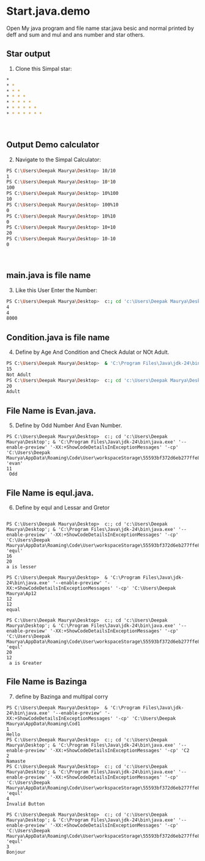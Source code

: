 # Start.java.demo
Open My java program and file name star.java besic and normal  printed by deff and sum and mul and ans number and star others.


## Star output
1. Clone this Simpal star:
```bash
*
* *
* * *
* * * *
* * * * *
* * * * * *
* * * * * * *
```


<br>

## Output Demo calculator

2. Navigate to the Simpal Calculator:

```bash
PS C:\Users\Deepak Maurya\Desktop> 10/10
1
PS C:\Users\Deepak Maurya\Desktop> 10*10
100  
PS C:\Users\Deepak Maurya\Desktop> 10%100
10
PS C:\Users\Deepak Maurya\Desktop> 100%10
0
PS C:\Users\Deepak Maurya\Desktop> 10%10
0
PS C:\Users\Deepak Maurya\Desktop> 10+10
20
PS C:\Users\Deepak Maurya\Desktop> 10-10
0
```


<br>

## main.java is file name 

3. Like this User Enter the Number:
```bash
PS C:\Users\Deepak Maurya\Desktop>  c:; cd 'c:\Users\Deepak Maurya\Desktop'; & 'C:\Program Files\Java\jdk-24\bin\java.exe' '--enable-preview' '-XX:+ShowCodeDetailsInExceptionMessages' '-cp' 'C:\Users\Deepak Maurya\AppData\Roaming\Code\User\workspaceStorage\55593bf372d6eb277ffe82ec1d7b1869\redhat.java\jdt_ws\Desktop_8e7aae91\bin' 'main' 
4
4
8000
```

## Condition.java is file name 

4. Define by Age And Condition and Check Adulat or NOt Adult.
```bash
PS C:\Users\Deepak Maurya\Desktop>  & 'C:\Program Files\Java\jdk-24\bin\java.exe' '--enable-preview' '-XX:+ShowCodeDetailsInExceptionMessages' '-cp' 'C:\Users\Deepak Maurya\AppData\Roaming\Code\User\workspaceStorage\55593bf372d6eb277ffe82ec1d7b1869\redhat.java\jdt_ws\Desktop_8e7aae91\bin' 'Condition'
15
Not Adult
PS C:\Users\Deepak Maurya\Desktop>  c:; cd 'c:\Users\Deepak Maurya\Desktop'; & 'C:\Program Files\Java\jdk-24\bin\java.exe' '--enable-preview' '-XX:+ShowCodeDetailsInExceptionMessages' '-cp' 'C:\Users\Deepak Maurya\AppData\Roaming\Code\User\workspaceStorage\55593bf372d6eb277ffe82ec1d7b1869\redhat.java\jdt_ws\Desktop_8e7aae91\bin' 'Condition'   
20
Adult
```

## File Name is Evan.java. 

5. Define by Odd Number And Evan Number.

```besh
PS C:\Users\Deepak Maurya\Desktop>  c:; cd 'c:\Users\Deepak Maurya\Desktop'; & 'C:\Program Files\Java\jdk-24\bin\java.exe' '--enable-preview' '-XX:+ShowCodeDetailsInExceptionMessages' '-cp' 'C:\Users\Deepak Maurya\AppData\Roaming\Code\User\workspaceStorage\55593bf372d6eb277ffe82ec1d7b1869\redhat.java\jdt_ws\Desktop_8e7aae91\bin' 'evan'
11
 Odd
```
## File Name is equl.java.
6. Define by equl and Lessar and Gretor
```besh

PS C:\Users\Deepak Maurya\Desktop>  c:; cd 'c:\Users\Deepak Maurya\Desktop'; & 'C:\Program Files\Java\jdk-24\bin\java.exe' '--enable-preview' '-XX:+ShowCodeDetailsInExceptionMessages' '-cp' 'C:\Users\Deepak Maurya\AppData\Roaming\Code\User\workspaceStorage\55593bf372d6eb277ffe82ec1d7b1869\redhat.java\jdt_ws\Desktop_8e7aae91\bin' 'equl' 
16
20
a is lesser

PS C:\Users\Deepak Maurya\Desktop>  & 'C:\Program Files\Java\jdk-24\bin\java.exe' '--enable-preview' '-XX:+ShowCodeDetailsInExceptionMessages' '-cp' 'C:\Users\Deepak Maurya\Ap12
12
12
equal

PS C:\Users\Deepak Maurya\Desktop>  c:; cd 'c:\Users\Deepak Maurya\Desktop'; & 'C:\Program Files\Java\jdk-24\bin\java.exe' '--enable-preview' '-XX:+ShowCodeDetailsInExceptionMessages' '-cp' 'C:\Users\Deepak Maurya\AppData\Roaming\Code\User\workspaceStorage\55593bf372d6eb277ffe82ec1d7b1869\redhat.java\jdt_ws\Desktop_8e7aae91\bin' 'equl'
20
12
 a is Greater
```

## File Name is Bazinga
7. define by Bazinga and multipal corry
```besh
PS C:\Users\Deepak Maurya\Desktop>  & 'C:\Program Files\Java\jdk-24\bin\java.exe' '--enable-preview' '-XX:+ShowCodeDetailsInExceptionMessages' '-cp' 'C:\Users\Deepak Maurya\AppData\Roaming\Cod1
1
Hello
PS C:\Users\Deepak Maurya\Desktop>  c:; cd 'c:\Users\Deepak Maurya\Desktop'; & 'C:\Program Files\Java\jdk-24\bin\java.exe' '--enable-preview' '-XX:+ShowCodeDetailsInExceptionMessages' '-cp' 'C2
2
Namaste
PS C:\Users\Deepak Maurya\Desktop>  c:; cd 'c:\Users\Deepak Maurya\Desktop'; & 'C:\Program Files\Java\jdk-24\bin\java.exe' '--enable-preview' '-XX:+ShowCodeDetailsInExceptionMessages' '-cp' 'C:\Users\Deepak Maurya\AppData\Roaming\Code\User\workspaceStorage\55593bf372d6eb277ffe82ec1d7b1869\redhat.java\jdt_ws\Desktop_8e7aae91\bin' 'equl' 
4
Invalid Button

PS C:\Users\Deepak Maurya\Desktop>  c:; cd 'c:\Users\Deepak Maurya\Desktop'; & 'C:\Program Files\Java\jdk-24\bin\java.exe' '--enable-preview' '-XX:+ShowCodeDetailsInExceptionMessages' '-cp' 'C:\Users\Deepak Maurya\AppData\Roaming\Code\User\workspaceStorage\55593bf372d6eb277ffe82ec1d7b1869\redhat.java\jdt_ws\Desktop_8e7aae91\bin' 'equl' 
3
Bonjour

```





























